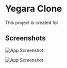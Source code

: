 
# Yegara Clone

This project is created for 
## Screenshots

![App Screenshot](https://github.com/Tibebetad/insa/blob/main/sss/1.jpg?raw=true)


![App Screenshot](https://github.com/Tibebetad/insa/blob/main/sss/2.jpg?raw=true)
